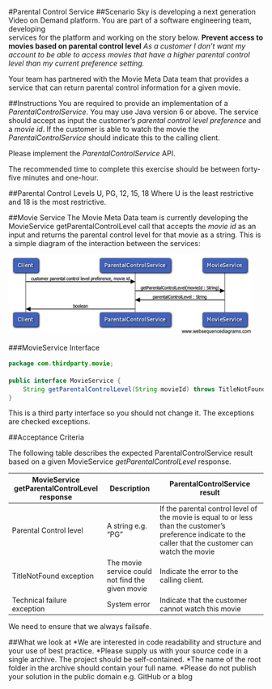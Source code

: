 #Parental Control Service
##Scenario
Sky is developing a next generation Video on Demand platform. You are part of a software engineering team, developing  
services for the platform and working on the story below.
**Prevent access to movies based on parental control level**
*As a customer I don’t want my account to be able to access movies that have a higher parental control level than my 
current preference setting.*

Your team has partnered with the Movie Meta Data team that provides a service that can return parental control 
information for a given movie.

##Instructions
You are required to provide an implementation of a *ParentalControlService*. You may use Java version 6 or above.
The service should accept as input the customer’s *parental control level preference* and a *movie id*. If the customer 
is able to watch the movie the *ParentalControlService* should indicate this to the calling client.

Please implement the *ParentalControlService* API.

The recommended time to complete this exercise should be between forty-five minutes and one-hour.

##Parental Control Levels
U, PG, 12, 15, 18
Where U is the least restrictive and 18 is the most restrictive.

##Movie Service
The Movie Meta Data team is currently developing the MovieService getParentalControlLevel call that accepts the 
*movie id* as an input and returns the parental control level for that movie as a string.
This is a simple diagram of the interaction between the services:

![alt text](docs/imgs/ServiceInteraction.jpg)

###MovieService Interface
```java
package com.thirdparty.movie;

public interface MovieService {
    String getParentalControlLevel(String movieId) throws TitleNotFoundException, TechnicalFailureException;
}
```

This is a third party interface so you should not change it. The exceptions are checked exceptions.

##Acceptance Criteria

The following table describes the expected ParentalControlService result based on a given MovieService 
*getParentalControlLevel* response.
 
|MovieService getParentalControlLevel response|Description        |ParentalControlService result                       |
|---------------------------------------------|-------------------|----------------------------------------------------|
|Parental Control level                       |A string e.g. “PG” |If the parental control level of the movie is equal to or less than the customer’s preference indicate to the caller that the customer can watch the movie |
|TitleNotFound exception                      |The movie service could not find the given movie|Indicate the error to the calling client.|
|Technical failure exception                  |System error       |Indicate that the customer cannot watch this movie  |

We need to ensure that we always failsafe.

##What we look at
*We are interested in code readability and structure and your use of best practice.
*Please supply us with your source code in a single archive. The project should be self-contained.
*The name of the root folder in the archive should contain your full name.
*Please do not publish your solution in the public domain e.g. GitHub or a blog